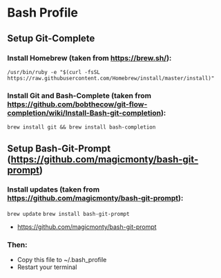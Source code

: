 # Bash Profile

## Setup Git-Complete
### Install Homebrew (taken from https://brew.sh/):
```/usr/bin/ruby -e "$(curl -fsSL https://raw.githubusercontent.com/Homebrew/install/master/install)"``` 

### Install Git and Bash-Complete (taken from https://github.com/bobthecow/git-flow-completion/wiki/Install-Bash-git-completion):
```brew install git && brew install bash-completion```

## Setup Bash-Git-Prompt (https://github.com/magicmonty/bash-git-prompt)
### Install updates (taken from https://github.com/magicmonty/bash-git-prompt):
```brew update```
```brew install bash-git-prompt```

* https://github.com/magicmonty/bash-git-prompt

### Then:
* Copy this file to ~/.bash_profile
* Restart your terminal
